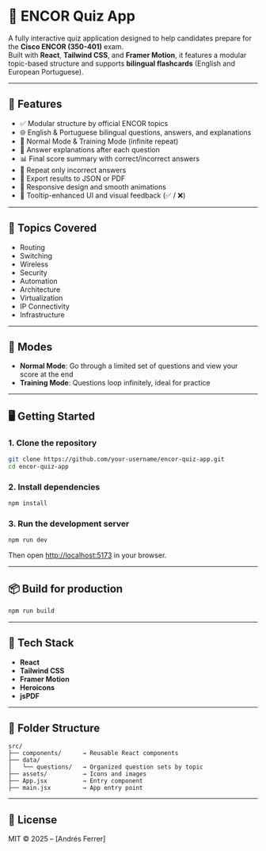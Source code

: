 # 🧠 ENCOR Quiz App

A fully interactive quiz application designed to help candidates prepare for the **Cisco ENCOR (350-401)** exam.  
Built with **React**, **Tailwind CSS**, and **Framer Motion**, it features a modular topic-based structure and supports **bilingual flashcards** (English and European Portuguese).

---

## 🚀 Features

- ✅ Modular structure by official ENCOR topics
- 🌐 English & Portuguese bilingual questions, answers, and explanations
- 🎯 Normal Mode & Training Mode (infinite repeat)
- 📝 Answer explanations after each question
- 📊 Final score summary with correct/incorrect answers
- 🔁 Repeat only incorrect answers
- 💾 Export results to JSON or PDF
- 🧭 Responsive design and smooth animations
- 📌 Tooltip-enhanced UI and visual feedback (✅ / ❌)

---

## 📁 Topics Covered

- Routing
- Switching
- Wireless
- Security
- Automation
- Architecture
- Virtualization
- IP Connectivity
- Infrastructure

---

## 🧪 Modes

- **Normal Mode**: Go through a limited set of questions and view your score at the end
- **Training Mode**: Questions loop infinitely, ideal for practice

---

## 🖥️ Getting Started

### 1. Clone the repository

```bash
git clone https://github.com/your-username/encor-quiz-app.git
cd encor-quiz-app
```

### 2. Install dependencies

```bash
npm install
```

### 3. Run the development server

```bash
npm run dev
```

Then open [http://localhost:5173](http://localhost:5173) in your browser.

---

## 📦 Build for production

```bash
npm run build
```

---

## 📌 Tech Stack

- **React**
- **Tailwind CSS**
- **Framer Motion**
- **Heroicons**
- **jsPDF**

---

## 📂 Folder Structure

```
src/
├── components/      → Reusable React components
├── data/
│   └── questions/   → Organized question sets by topic
├── assets/          → Icons and images
├── App.jsx          → Entry component
├── main.jsx         → App entry point
```

---

## 📄 License

MIT © 2025 – [Andrés Ferrer]
